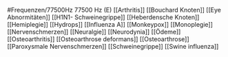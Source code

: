 #Frequenzen/77500Hz
77500 Hz (E)
[[Arthritis]]
[[Bouchard Knoten]]
[[Eye Abnormitäten]]
[[H1N1- Schweinegrippe]]
[[Heberdensche Knoten]]
[[Hemiplegie]]
[[Hydrops]]
[[Influenza A]]
[[Monkeypox]]
[[Monoplegie]]
[[Nervenschmerzen]]
[[Neuralgie]]
[[Neurodynia]]
[[Ödeme]]
[[Osteoarthritis]]
[[Osteoarthrose deformans]]
[[Osteoarthrose]]
[[Paroxysmale Nervenschmerzen]]
[[Schweinegrippe]]
[[Swine influenza]]
